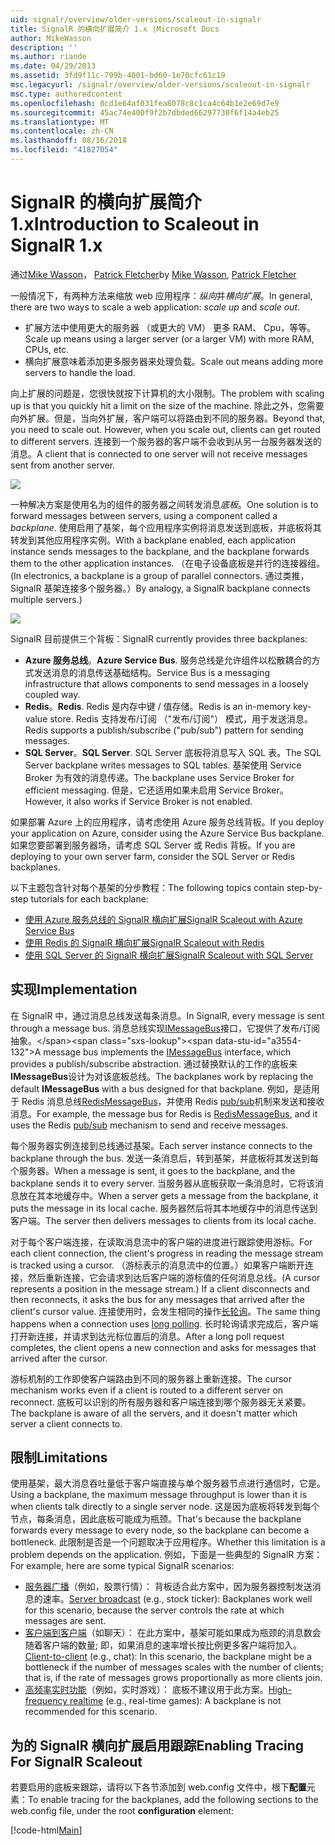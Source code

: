 ```yaml
---
uid: signalr/overview/older-versions/scaleout-in-signalr
title: SignalR 的横向扩展简介 1.x |Microsoft Docs
author: MikeWasson
description: ''
ms.author: riande
ms.date: 04/29/2013
ms.assetid: 3fd9f11c-799b-4001-bd60-1e70cfc61c19
msc.legacyurl: /signalr/overview/older-versions/scaleout-in-signalr
msc.type: authoredcontent
ms.openlocfilehash: 0cd1e64af031fea8078c8c1ca4c64b1e2e69d7e9
ms.sourcegitcommit: 45ac74e400f9f2b7dbded66297730f6f14a4eb25
ms.translationtype: MT
ms.contentlocale: zh-CN
ms.lasthandoff: 08/16/2018
ms.locfileid: "41827054"
---
```

<a name="introduction-to-scaleout-in-signalr-1x"></a><span data-ttu-id="a3554-102">SignalR 的横向扩展简介 1.x</span><span class="sxs-lookup"><span data-stu-id="a3554-102">Introduction to Scaleout in SignalR 1.x</span></span>
====================
<span data-ttu-id="a3554-103">通过[Mike Wasson](https://github.com/MikeWasson)， [Patrick Fletcher](https://github.com/pfletcher)</span><span class="sxs-lookup"><span data-stu-id="a3554-103">by [Mike Wasson](https://github.com/MikeWasson), [Patrick Fletcher](https://github.com/pfletcher)</span></span>

<span data-ttu-id="a3554-104">一般情况下，有两种方法来缩放 web 应用程序：*纵向*并*横向扩展*。</span><span class="sxs-lookup"><span data-stu-id="a3554-104">In general, there are two ways to scale a web application: *scale up* and *scale out*.</span></span>

- <span data-ttu-id="a3554-105">扩展方法中使用更大的服务器 （或更大的 VM） 更多 RAM、 Cpu，等等。</span><span class="sxs-lookup"><span data-stu-id="a3554-105">Scale up means using a larger server (or a larger VM) with more RAM, CPUs, etc.</span></span>
- <span data-ttu-id="a3554-106">横向扩展意味着添加更多服务器来处理负载。</span><span class="sxs-lookup"><span data-stu-id="a3554-106">Scale out means adding more servers to handle the load.</span></span>

<span data-ttu-id="a3554-107">向上扩展的问题是，您很快就按下计算机的大小限制。</span><span class="sxs-lookup"><span data-stu-id="a3554-107">The problem with scaling up is that you quickly hit a limit on the size of the machine.</span></span> <span data-ttu-id="a3554-108">除此之外，您需要向外扩展。但是，当向外扩展，客户端可以将路由到不同的服务器。</span><span class="sxs-lookup"><span data-stu-id="a3554-108">Beyond that, you need to scale out. However, when you scale out, clients can get routed to different servers.</span></span> <span data-ttu-id="a3554-109">连接到一个服务器的客户端不会收到从另一台服务器发送的消息。</span><span class="sxs-lookup"><span data-stu-id="a3554-109">A client that is connected to one server will not receive messages sent from another server.</span></span>

![](scaleout-in-signalr/_static/image1.png)

<span data-ttu-id="a3554-110">一种解决方案是使用名为的组件的服务器之间转发消息*底板*。</span><span class="sxs-lookup"><span data-stu-id="a3554-110">One solution is to forward messages between servers, using a component called a *backplane*.</span></span> <span data-ttu-id="a3554-111">使用启用了基架，每个应用程序实例将消息发送到底板，并底板将其转发到其他应用程序实例。</span><span class="sxs-lookup"><span data-stu-id="a3554-111">With a backplane enabled, each application instance sends messages to the backplane, and the backplane forwards them to the other application instances.</span></span> <span data-ttu-id="a3554-112">（在电子设备底板是并行的连接器组。</span><span class="sxs-lookup"><span data-stu-id="a3554-112">(In electronics, a backplane is a group of parallel connectors.</span></span> <span data-ttu-id="a3554-113">通过类推，SignalR 基架连接多个服务器。）</span><span class="sxs-lookup"><span data-stu-id="a3554-113">By analogy, a SignalR backplane connects multiple servers.)</span></span>

![](scaleout-in-signalr/_static/image2.png)

<span data-ttu-id="a3554-114">SignalR 目前提供三个背板：</span><span class="sxs-lookup"><span data-stu-id="a3554-114">SignalR currently provides three backplanes:</span></span>

- <span data-ttu-id="a3554-115">**Azure 服务总线**。</span><span class="sxs-lookup"><span data-stu-id="a3554-115">**Azure Service Bus**.</span></span> <span data-ttu-id="a3554-116">服务总线是允许组件以松散耦合的方式发送消息的消息传送基础结构。</span><span class="sxs-lookup"><span data-stu-id="a3554-116">Service Bus is a messaging infrastructure that allows components to send messages in a loosely coupled way.</span></span>
- <span data-ttu-id="a3554-117">**Redis**。</span><span class="sxs-lookup"><span data-stu-id="a3554-117">**Redis**.</span></span> <span data-ttu-id="a3554-118">Redis 是内存中键 / 值存储。</span><span class="sxs-lookup"><span data-stu-id="a3554-118">Redis is an in-memory key-value store.</span></span> <span data-ttu-id="a3554-119">Redis 支持发布/订阅 （"发布/订阅"） 模式，用于发送消息。</span><span class="sxs-lookup"><span data-stu-id="a3554-119">Redis supports a publish/subscribe ("pub/sub") pattern for sending messages.</span></span>
- <span data-ttu-id="a3554-120">**SQL Server**。</span><span class="sxs-lookup"><span data-stu-id="a3554-120">**SQL Server**.</span></span> <span data-ttu-id="a3554-121">SQL Server 底板将消息写入 SQL 表。</span><span class="sxs-lookup"><span data-stu-id="a3554-121">The SQL Server backplane writes messages to SQL tables.</span></span> <span data-ttu-id="a3554-122">基架使用 Service Broker 为有效的消息传递。</span><span class="sxs-lookup"><span data-stu-id="a3554-122">The backplane uses Service Broker for efficient messaging.</span></span> <span data-ttu-id="a3554-123">但是，它还适用如果未启用 Service Broker。</span><span class="sxs-lookup"><span data-stu-id="a3554-123">However, it also works if Service Broker is not enabled.</span></span>

<span data-ttu-id="a3554-124">如果部署 Azure 上的应用程序，请考虑使用 Azure 服务总线背板。</span><span class="sxs-lookup"><span data-stu-id="a3554-124">If you deploy your application on Azure, consider using the Azure Service Bus backplane.</span></span> <span data-ttu-id="a3554-125">如果您要部署到服务器场，请考虑 SQL Server 或 Redis 背板。</span><span class="sxs-lookup"><span data-stu-id="a3554-125">If you are deploying to your own server farm, consider the SQL Server or Redis backplanes.</span></span>

<span data-ttu-id="a3554-126">以下主题包含针对每个基架的分步教程：</span><span class="sxs-lookup"><span data-stu-id="a3554-126">The following topics contain step-by-step tutorials for each backplane:</span></span>

- [<span data-ttu-id="a3554-127">使用 Azure 服务总线的 SignalR 横向扩展</span><span class="sxs-lookup"><span data-stu-id="a3554-127">SignalR Scaleout with Azure Service Bus</span></span>](scaleout-with-windows-azure-service-bus.md)
- [<span data-ttu-id="a3554-128">使用 Redis 的 SignalR 横向扩展</span><span class="sxs-lookup"><span data-stu-id="a3554-128">SignalR Scaleout with Redis</span></span>](scaleout-with-redis.md)
- [<span data-ttu-id="a3554-129">使用 SQL Server 的 SignalR 横向扩展</span><span class="sxs-lookup"><span data-stu-id="a3554-129">SignalR Scaleout with SQL Server</span></span>](scaleout-with-sql-server.md)

## <a name="implementation"></a><span data-ttu-id="a3554-130">实现</span><span class="sxs-lookup"><span data-stu-id="a3554-130">Implementation</span></span>

<span data-ttu-id="a3554-131">在 SignalR 中，通过消息总线发送每条消息。</span><span class="sxs-lookup"><span data-stu-id="a3554-131">In SignalR, every message is sent through a message bus.</span></span> <span data-ttu-id="a3554-132">消息总线实现[IMessageBus](https://msdn.microsoft.com/library/microsoft.aspnet.signalr.messaging.imessagebus(v=vs.100).aspx)接口，它提供了发布/订阅抽象。</span><span class="sxs-lookup"><span data-stu-id="a3554-132">A message bus implements the [IMessageBus](https://msdn.microsoft.com/library/microsoft.aspnet.signalr.messaging.imessagebus(v=vs.100).aspx) interface, which provides a publish/subscribe abstraction.</span></span> <span data-ttu-id="a3554-133">通过替换默认的工作的底板来**IMessageBus**设计为对该底板总线。</span><span class="sxs-lookup"><span data-stu-id="a3554-133">The backplanes work by replacing the default **IMessageBus** with a bus designed for that backplane.</span></span> <span data-ttu-id="a3554-134">例如，是适用于 Redis 消息总线[RedisMessageBus](https://msdn.microsoft.com/library/microsoft.aspnet.signalr.redis.redismessagebus(v=vs.100).aspx)，并使用 Redis [pub/sub](http://redis.io/topics/pubsub)机制来发送和接收消息。</span><span class="sxs-lookup"><span data-stu-id="a3554-134">For example, the message bus for Redis is [RedisMessageBus](https://msdn.microsoft.com/library/microsoft.aspnet.signalr.redis.redismessagebus(v=vs.100).aspx), and it uses the Redis [pub/sub](http://redis.io/topics/pubsub) mechanism to send and receive messages.</span></span>

<span data-ttu-id="a3554-135">每个服务器实例连接到总线通过基架。</span><span class="sxs-lookup"><span data-stu-id="a3554-135">Each server instance connects to the backplane through the bus.</span></span> <span data-ttu-id="a3554-136">发送一条消息后，转到基架，并底板将其发送到每个服务器。</span><span class="sxs-lookup"><span data-stu-id="a3554-136">When a message is sent, it goes to the backplane, and the backplane sends it to every server.</span></span> <span data-ttu-id="a3554-137">当服务器从底板获取一条消息时，它将该消息放在其本地缓存中。</span><span class="sxs-lookup"><span data-stu-id="a3554-137">When a server gets a message from the backplane, it puts the message in its local cache.</span></span> <span data-ttu-id="a3554-138">服务器然后将其本地缓存中的消息传送到客户端。</span><span class="sxs-lookup"><span data-stu-id="a3554-138">The server then delivers messages to clients from its local cache.</span></span>

<span data-ttu-id="a3554-139">对于每个客户端连接，在读取消息流中的客户端的进度进行跟踪使用游标。</span><span class="sxs-lookup"><span data-stu-id="a3554-139">For each client connection, the client's progress in reading the message stream is tracked using a cursor.</span></span> <span data-ttu-id="a3554-140">（游标表示的消息流中的位置。）如果客户端断开连接，然后重新连接，它会请求到达后客户端的游标值的任何消息总线。</span><span class="sxs-lookup"><span data-stu-id="a3554-140">(A cursor represents a position in the message stream.) If a client disconnects and then reconnects, it asks the bus for any messages that arrived after the client's cursor value.</span></span> <span data-ttu-id="a3554-141">连接使用时，会发生相同的操作[长轮询](../getting-started/introduction-to-signalr.md#transports)。</span><span class="sxs-lookup"><span data-stu-id="a3554-141">The same thing happens when a connection uses [long polling](../getting-started/introduction-to-signalr.md#transports).</span></span> <span data-ttu-id="a3554-142">长时轮询请求完成后，客户端打开新连接，并请求到达光标位置后的消息。</span><span class="sxs-lookup"><span data-stu-id="a3554-142">After a long poll request completes, the client opens a new connection and asks for messages that arrived after the cursor.</span></span>

<span data-ttu-id="a3554-143">游标机制的工作即使客户端路由到不同的服务器上重新连接。</span><span class="sxs-lookup"><span data-stu-id="a3554-143">The cursor mechanism works even if a client is routed to a different server on reconnect.</span></span> <span data-ttu-id="a3554-144">底板可以识别的所有服务器和客户端连接到哪个服务器无关紧要。</span><span class="sxs-lookup"><span data-stu-id="a3554-144">The backplane is aware of all the servers, and it doesn't matter which server a client connects to.</span></span>

## <a name="limitations"></a><span data-ttu-id="a3554-145">限制</span><span class="sxs-lookup"><span data-stu-id="a3554-145">Limitations</span></span>

<span data-ttu-id="a3554-146">使用基架，最大消息吞吐量低于客户端直接与单个服务器节点进行通信时，它是。</span><span class="sxs-lookup"><span data-stu-id="a3554-146">Using a backplane, the maximum message throughput is lower than it is when clients talk directly to a single server node.</span></span> <span data-ttu-id="a3554-147">这是因为底板将转发到每个节点，每条消息，因此底板可能成为瓶颈。</span><span class="sxs-lookup"><span data-stu-id="a3554-147">That's because the backplane forwards every message to every node, so the backplane can become a bottleneck.</span></span> <span data-ttu-id="a3554-148">此限制是否是一个问题取决于应用程序。</span><span class="sxs-lookup"><span data-stu-id="a3554-148">Whether this limitation is a problem depends on the application.</span></span> <span data-ttu-id="a3554-149">例如，下面是一些典型的 SignalR 方案：</span><span class="sxs-lookup"><span data-stu-id="a3554-149">For example, here are some typical SignalR scenarios:</span></span>

- <span data-ttu-id="a3554-150">[服务器广播](tutorial-server-broadcast-with-aspnet-signalr.md)（例如，股票行情）： 背板适合此方案中，因为服务器控制发送消息的速率。</span><span class="sxs-lookup"><span data-stu-id="a3554-150">[Server broadcast](tutorial-server-broadcast-with-aspnet-signalr.md) (e.g., stock ticker): Backplanes work well for this scenario, because the server controls the rate at which messages are sent.</span></span>
- <span data-ttu-id="a3554-151">[客户端到客户端](tutorial-getting-started-with-signalr.md)（如聊天）： 在此方案中，基架可能如果成为瓶颈的消息数会随着客户端的数量; 即，如果消息的速率增长按比例更多客户端将加入。</span><span class="sxs-lookup"><span data-stu-id="a3554-151">[Client-to-client](tutorial-getting-started-with-signalr.md) (e.g., chat): In this scenario, the backplane might be a bottleneck if the number of messages scales with the number of clients; that is, if the rate of messages grows proportionally as more clients join.</span></span>
- <span data-ttu-id="a3554-152">[高频率实时功能](tutorial-high-frequency-realtime-with-signalr.md)（例如，实时游戏）： 底板不建议用于此方案。</span><span class="sxs-lookup"><span data-stu-id="a3554-152">[High-frequency realtime](tutorial-high-frequency-realtime-with-signalr.md) (e.g., real-time games): A backplane is not recommended for this scenario.</span></span>

## <a name="enabling-tracing-for-signalr-scaleout"></a><span data-ttu-id="a3554-153">为的 SignalR 横向扩展启用跟踪</span><span class="sxs-lookup"><span data-stu-id="a3554-153">Enabling Tracing For SignalR Scaleout</span></span>

<span data-ttu-id="a3554-154">若要启用的底板来跟踪，请将以下各节添加到 web.config 文件中，根下**配置**元素：</span><span class="sxs-lookup"><span data-stu-id="a3554-154">To enable tracing for the backplanes, add the following sections to the web.config file, under the root **configuration** element:</span></span>

[!code-html[Main](scaleout-in-signalr/samples/sample1.html)]
